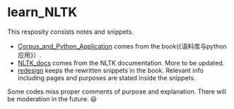 # learn_NLTK

This resposity consists notes and snippets.

* [Corpus_and_Python_Application](./Corpus_and_Python_Application) comes from the book(《语料库与python应用》）.<br>
* [NLTK_docs](./NLTK_docs) comes from the NLTK documentation. More to be updated.<br>
* [redesign](./redesign) keeps the rewritten snippets in the book. Relevant info including pages and purposes are stated inside the snippets.<br>

Some codes miss proper comments of purpose and explanation. There will be moderation in the future. :smiley:
